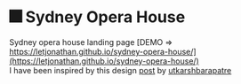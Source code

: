 # 🎆 Sydney Opera House
Sydney opera house landing page [DEMO => https://letjonathan.github.io/sydney-opera-house/](https://letjonathan.github.io/sydney-opera-house/)  
I have been inspired by this design [post](https://www.instagram.com/p/CABe7q_F5Xz/) by [utkarshbarapatre](https://www.instagram.com/utkarshbarapatre/)

